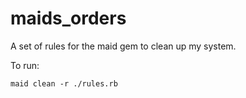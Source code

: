 maids_orders
============

A set of rules for the maid gem to clean up my system.

To run:

    maid clean -r ./rules.rb
